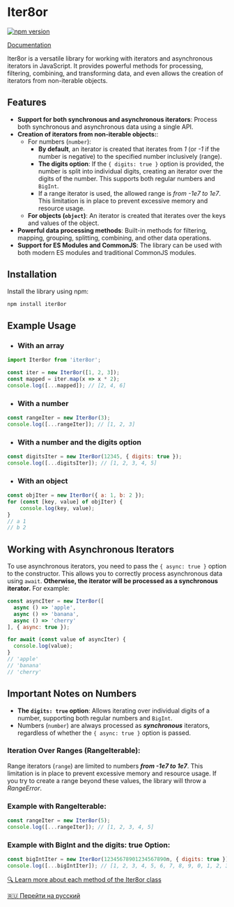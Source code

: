 # Iter8or
[![npm version](https://badge.fury.io/js/iter8or.svg)](https://www.npmjs.com/package/iter8or)

[Documentation](https://tanyalagodich.github.io/Iter8or/)

Iter8or is a versatile library for working with iterators and asynchronous iterators in JavaScript. It provides powerful methods for processing, filtering, combining, and transforming data, and even allows the creation of iterators from non-iterable objects.

## Features

- **Support for both synchronous and asynchronous iterators**: Process both synchronous and asynchronous data using a single API.
- **Creation of iterators from non-iterable objects:**:
  - For numbers (`number`):
    - **By default**, an iterator is created that iterates from _1_ (or _-1_ if the number is negative) to the specified number inclusively (range).
    - **The digits option**: If the `{ digits: true }` option is provided, the number is split into individual digits, creating an iterator over the digits of the number. This supports both regular numbers and `BigInt`.
    - If a range iterator is used, the allowed range is _from -1e7 to 1e7_. This limitation is in place to prevent excessive memory and resource usage.
  - **For objects (`object`)**: An iterator is created that iterates over the keys and values of the object.
- **Powerful data processing methods**: Built-in methods for filtering, mapping, grouping, splitting, combining, and other data operations.
- **Support for ES Modules and CommonJS**: The library can be used with both modern ES modules and traditional CommonJS modules.

## Installation

Install the library using npm:

```bash
npm install iter8or
```

## Example Usage

- ### With an array
```javascript
import Iter8or from 'iter8or';

const iter = new Iter8or([1, 2, 3]);
const mapped = iter.map(x => x * 2);
console.log([...mapped]); // [2, 4, 6]
```
- ### With a number
```javascript
const rangeIter = new Iter8or(3);
console.log([...rangeIter]); // [1, 2, 3]
```
- ### With a number and the digits option
```javascript
const digitsIter = new Iter8or(12345, { digits: true });
console.log([...digitsIter]); // [1, 2, 3, 4, 5]
```

- ### With an object
```javascript
const objIter = new Iter8or({ a: 1, b: 2 });
for (const [key, value] of objIter) {
    console.log(key, value);
}
// a 1
// b 2
```

## Working with Asynchronous Iterators
To use asynchronous iterators, you need to pass the `{ async: true }` option to the constructor.
This allows you to correctly process asynchronous data using `await`. **Otherwise, the iterator will be processed as a synchronous iterator.**
For example:
```javascript
const asyncIter = new Iter8or([
  async () => 'apple',
  async () => 'banana',
  async () => 'cherry'
], { async: true });

for await (const value of asyncIter) {
  console.log(value);
}
// 'apple'
// 'banana'
// 'cherry'
```

## Important Notes on Numbers
- **The `digits: true` option**: Allows iterating over individual digits of a number, supporting both regular numbers and `BigInt`.
- Numbers (`number`) are always processed as **_synchronous_** iterators, regardless of whether the `{ async: true }` option is passed.

### Iteration Over Ranges (RangeIterable):
Range iterators (`range`) are limited to numbers **_from -1e7 to 1e7_**. This limitation is in place to prevent excessive memory and resource usage. If you try to create a range beyond these values, the library will throw a _RangeError_.

### Example with RangeIterable:
```javascript
const rangeIter = new Iter8or(5);
console.log([...rangeIter]); // [1, 2, 3, 4, 5]
```

### Example with BigInt and the digits: true Option:
```javascript
const bigIntIter = new Iter8or(12345678901234567890n, { digits: true });
console.log([...bigIntIter]); // [1, 2, 3, 4, 5, 6, 7, 8, 9, 0, 1, 2, 3, 4, 5, 6, 7, 8, 9, 0]
```

[🔍 Learn more about each method of the Iter8or class](https://tanyalagodich.github.io/Iter8or/Iter8or.html)

[🇷🇺 Перейти на русский](https://tanyalagodich.github.io/Iter8or/ru/)
